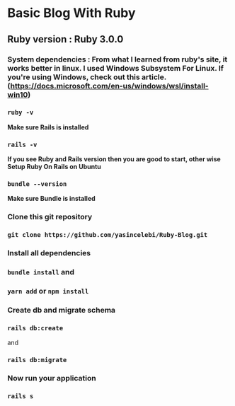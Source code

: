 # Basic Blog With Ruby

## Ruby version : Ruby 3.0.0

### System dependencies : From what I learned from ruby's site, it works better in linux. I used Windows Subsystem For Linux. **If you're using Windows**, check out this article. (https://docs.microsoft.com/en-us/windows/wsl/install-win10)

### `ruby -v`

**Make sure Rails is installed**

### `rails -v`

**If you see Ruby and Rails version then you are good to start, other wise Setup Ruby On Rails on Ubuntu**

### `bundle --version`

**Make sure Bundle is installed**

### **Clone this git repository**

### `git clone https://github.com/yasincelebi/Ruby-Blog.git`

### **Install all dependencies**

### `bundle install` and

### `yarn add` or `npm install`

### **Create db and migrate schema**

### `rails db:create`

and

### `rails db:migrate`

### **Now run your application**

### `rails s`
